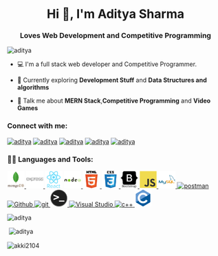 <h1 align="center">Hi 👋, I'm Aditya Sharma</h1>
<h3 align="center">Loves Web Development and Competitive Programming</h3>

<p align="left"> <img src="https://komarev.com/ghpvc/?username=its-me-aadi&label=Profile%20views&color=0e75b6&style=flat" alt="aditya" /> </p>

- 💻 I'm a full stack web developer and  Competitive Programmer.

- 🌱 Currently exploring  **Development Stuff** and **Data Structures and algorithms**

- 💬 Talk me about **MERN Stack**,**Competitive Programming** and **Video Games**


<h3 align="left">Connect with me:</h3>
<p align="left">
<a href="https://www.linkedin.com/in/aditya-sharma-825016228/" target="blank"><img align="center" src="https://raw.githubusercontent.com/rahuldkjain/github-profile-readme-generator/master/src/images/icons/Social/linked-in-alt.svg" alt="aditya" height="30" width="40" /></a>
<a href="https://www.instagram.com/itsadityasharma7124/" target="blank"><img align="center" src="https://raw.githubusercontent.com/rahuldkjain/github-profile-readme-generator/master/src/images/icons/Social/instagram.svg" alt="aditya" height="30" width="40" /></a>
<a href="https://www.codechef.com/users/kami_samaaaa" target="blank"><img align="center" src="https://cdn.jsdelivr.net/npm/simple-icons@3.1.0/icons/codechef.svg" alt="aditya" height="30" width="40" /></a>
<a href="https://codeforces.com/profile/itsadityasharma7124" target="blank"><img align="center" src="https://raw.githubusercontent.com/rahuldkjain/github-profile-readme-generator/master/src/images/icons/Social/codeforces.svg" alt="aditya" height="30" width="40" /></a>
<a href="https://leetcode.com/a_D_i_T_y_A_/" target="blank"><img align="center" src="https://raw.githubusercontent.com/rahuldkjain/github-profile-readme-generator/master/src/images/icons/Social/leet-code.svg" alt="aditya" height="30" width="40" /></a>
 
 
 
 

<h3 align="left">👨‍💻 Languages and Tools:</h3>

<p align="left"><a href="https://www.mongodb.com/" target="_blank" rel="noreferrer"> <img src="https://raw.githubusercontent.com/devicons/devicon/master/icons/mongodb/mongodb-original-wordmark.svg" alt="mongodb" width="40" height="40"/> </a>
 <a href="https://expressjs.com" target="_blank" rel="noreferrer"> <img src="https://raw.githubusercontent.com/devicons/devicon/master/icons/express/express-original-wordmark.svg" alt="express" width="40" height="40"/></a><a href="https://reactjs.org/" target="_blank" rel="noreferrer"> <img src="https://raw.githubusercontent.com/devicons/devicon/master/icons/react/react-original-wordmark.svg" alt="react" width="40" height="40"/></a> <a href="https://nodejs.org" target="_blank" rel="noreferrer"> <img src="https://raw.githubusercontent.com/devicons/devicon/master/icons/nodejs/nodejs-original-wordmark.svg" alt="nodejs" width="40" height="40"/> </a><a href="https://html.com/" target="_blank" rel="noreferrer"> <img src="https://raw.githubusercontent.com/github/explore/80688e429a7d4ef2fca1e82350fe8e3517d3494d/topics/html/html.png" alt="html-5" width="40" height="40"/> </a><a href="https://www.w3schools.com/css/" target="_blank" rel="noreferrer"> <img src="https://raw.githubusercontent.com/github/explore/80688e429a7d4ef2fca1e82350fe8e3517d3494d/topics/css/css.png" alt="css" width="40" height="40"/> </a>
 <a href="https://getbootstrap.com" target="_blank" rel="noreferrer"> <img src="https://raw.githubusercontent.com/devicons/devicon/master/icons/bootstrap/bootstrap-plain-wordmark.svg" alt="bootstrap" width="40" height="40"/> </a>
 <a href="https://developer.mozilla.org/en-US/docs/Web/JavaScript" target="_blank" rel="noreferrer"> 
  <img src="https://raw.githubusercontent.com/devicons/devicon/master/icons/javascript/javascript-original.svg" alt="javascript" width="40" height="40"/> </a>
 <a href="https://www.mysql.com/" target="_blank" rel="noreferrer"> <img src="https://raw.githubusercontent.com/devicons/devicon/master/icons/mysql/mysql-original-wordmark.svg" alt="mysql" width="40" height="40"/> </a>
 <a href="https://postman.com" target="_blank" rel="noreferrer"> <img src="https://www.vectorlogo.zone/logos/getpostman/getpostman-icon.svg" alt="postman" width="40" height="40"/></a>
 <a href="https://github.com/" target="_blank" rel="noreferrer"> 
  <img src="https://i.imgur.com/DZgetVv.png" alt="Github" width="40" height="40"/> </a>
  <a href="https://git-scm.com/" target="_blank" rel="noreferrer"> <img src="https://www.vectorlogo.zone/logos/git-scm/git-scm-icon.svg" alt="git" width="40" height="40"/> </a>
 <a href="#" target="_blank" rel="noreferrer"> 
  <img src="https://raw.githubusercontent.com/github/explore/80688e429a7d4ef2fca1e82350fe8e3517d3494d/topics/terminal/terminal.png" alt="terminal" width="40" height="40"/> </a>
 <a href="https://code.visualstudio.com/" target="_blank" rel="noreferrer"> 
  <img src="https://img.icons8.com/fluent/48/000000/visual-studio-code-2019.png" alt="Visual Studio" width="40" height="40"/> </a>
<a href="https://www.cprogramming.com/" target="_blank" rel="noreferrer"> <img src="https://img.icons8.com/color/48/000000/c-plus-plus-logo.png" alt="c++"  width="40" height="40"/> </a> 
<a href="https://www.w3schools.com/cpp//" target="_blank" rel="noreferrer"> 
  <img src="https://raw.githubusercontent.com/devicons/devicon/master/icons/c/c-original.svg" alt="c++" width="40" height="40"/> </a>
</p>


<p><img align="centre" src="https://github-readme-stats.vercel.app/api/top-langs?username=its-me-aadi&show_icons=true&hide_border=true&theme=dark&locale=en&layout=compact" alt="aditya" /></p>

<p>&nbsp;<img align="center" src="https://github-readme-stats.vercel.app/api?username=its-me-aadi&show_icons=true&hide_border=true&theme=dark&locale=en" alt="aditya" /></p>
<p><img align="center" src="https://github-readme-streak-stats.herokuapp.com/?user=its-me-aadi&theme=dark" alt="akki2104" /></p>


